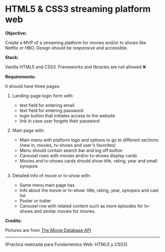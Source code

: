 # HTML5 & CSS3 streaming platform web

**Objective:**

Create a MVP of a streaming platform for movies and/or tv shows like Netflix or HBO. Design should be responsive and accessible.

**Stack:**

Vanilla HTML5 and CSS3. Frameworks and libraries are not allowed ❌

**Requirements:** 

It should have three pages:

1. Landing-page login form with:   
    - text field for entering email
    - text field for entering password
    - login button that initiates access to the website
    - link in case user forgets their password

2. Main page with:
    - Main menu with platform logo and options to go to different sections (new in, movies, tv-shows and user's favorites)
    - Menu should contain search bar and log off button
    - Carousel rows with movies and/or tv-shows display cards
    - Movies and tv-shows cards should show title, rating, year and small synopsis

3. Detailed info of movie or tv-show with:
    - Same menu main page has
    - Info about the movie or tv-show: title, rating, year, synopsis and cast list
    - Poster or trailer 
    - Carousel row with related content such as more episodes for tv-shows and similar movies for movies.

**Credits:**

Pictures are from [The Movie Database API](https://developers.themoviedb.org/)

---
(Práctica realizada para Fundamentos Web: HTML5 y CSS3)
